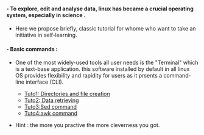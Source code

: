 #### - To explore, edit and analyse data, linux has became a crucial operating system, especially in science . 

  - Here we propose briefly, classic tutorial for whome who want to take an initiative in self-learning. 

#### - Basic commands :
  - One of the most widely-used tools all user needs is the "Terminal" which is a text-base application. this software installed by default in all linux OS provides flexibility and rapidity for users as it prsents a command-line interface (CLI).
  
    * [Tuto1: Directories and file creation](https://github.com/Zemzemfiras1/Mastering_Linux_Tutorials/blob/master/Tutorials/Tuto1%3ADirectories%20and%20file%20creation.md)
    * [Tuto2: Data retrieving](https://github.com/Zemzemfiras1/Mastering_Linux_Tutorials/blob/master/Tutorials/Tuto2%3AData%20retrieving%20.md)
    * [Tuto3:Sed command](https://github.com/Zemzemfiras1/Mastering_Linux_Tutorials/blob/master/Tutorials/Tuto3%3A%20Sed%20command.md)
    * [Tuto4:awk command](https://github.com/Zemzemfiras1/Mastering_Linux_Tutorials/blob/master/Tutorials/Tuto4%3A%20Awk%20command.md)
  - Hint : the more you practive the more cleverness you got.
    
